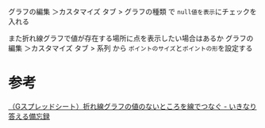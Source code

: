 グラフの編集 ＞カスタマイズ タブ > グラフの種類 で
`null値を表示`にチェックを入れる

また折れ線グラフで値が存在する場所に点を表示したい場合はあるか
グラフの編集 ＞カスタマイズ タブ > 系列 から
`ポイントのサイズ`と`ポイントの形`を設定する

# 参考
[（Gスプレッドシート）折れ線グラフの値のないところを線でつなぐ - いきなり答える備忘録](https://www.officeisyours.com/entry/2021/04/26/025457)